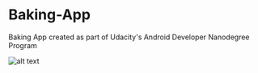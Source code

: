 # Baking-App
Baking App created as part of Udacity's Android Developer Nanodegree Program

![alt text](https://github.com/nikitaramesh/Baking-App/app/src/main/res/drawable/sc_main.png?raw=true)
